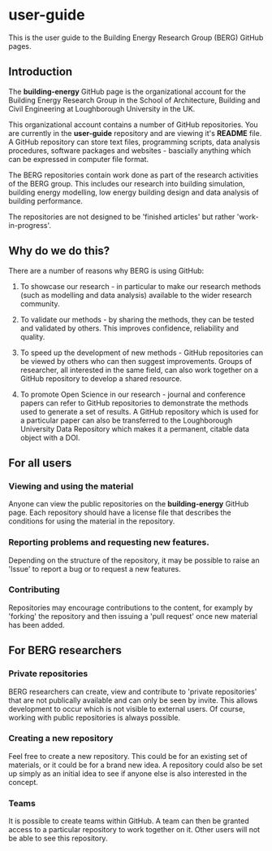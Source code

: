 # user-guide

This is the user guide to the Building Energy Research Group (BERG) GitHub pages.

## Introduction

The **building-energy** GitHub page is the organizational account for the Building Energy Research Group in the School of Architecture, Building and Civil Engineering at Loughborough University in the UK.

This organizational account contains a number of GitHub repositories. You are currently in the **user-guide** repository and are viewing it's **README** file. A GitHub repository can store text files, programming scripts, data analysis procedures, software packages and websites - bascially anything which can be expressed in computer file format.

The BERG repositories contain work done as part of the research activities of the BERG group. This includes our research into building simulation, building energy modelling, low energy building design and data analysis of building performance.

The repositories are not designed to be 'finished articles' but rather 'work-in-progress'. 

## Why do we do this?

There are a number of reasons why BERG is using GitHub:

1. To showcase our research - in particular to make our research methods (such as modelling and data analysis) available to the wider research community.

2. To validate our methods - by sharing the methods, they can be tested and validated by others. This improves confidence, reliability and quality. 

3. To speed up the development of new methods - GitHub repositories can be viewed by others who can then suggest improvements. Groups of researcher, all interested in the same field, can also work together on a GitHub repository to develop a shared resource.

4. To promote Open Science in our research - journal and conference papers can refer to GitHub repositories to demonstrate the methods used to generate a set of results. A GitHub repository which is used for a particular paper can also be transferred to the Loughborough University Data Repository which makes it a permanent, citable data object with a DOI.

## For all users

### Viewing and using the material

Anyone can view the public repositories on the **building-energy** GitHub page. Each repository should have a license file that describes the conditions for using the material in the repository.

### Reporting problems and requesting new features.

Depending on the structure of the repository, it may be possible to raise an 'Issue' to report a bug or to request a new features. 

### Contributing

Repositories may encourage contributions to the content, for examply by 'forking' the repository and then issuing a 'pull request' once new material has been added.

## For BERG researchers

### Private repositories

BERG researchers can create, view and contribute to 'private repositories' that are not publically available and can only be seen by invite. This allows development to occur which is not visible to external users. Of course, working with public repositories is always possible.

### Creating a new repository

Feel free to create a new repository. This could be for an existing set of materials, or it could be for a brand new idea. A repository could also be set up simply as an initial idea to see if anyone else is also interested in the concept. 

### Teams

It is possible to create teams within GitHub. A team can then be granted access to a particular repository to work together on it. Other users will not be able to see this repository.










